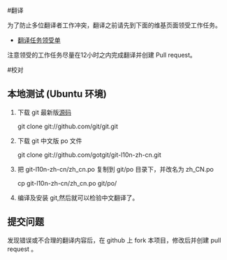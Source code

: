 #翻译

为了防止多位翻译者工作冲突，翻译之前请先到下面的维基页面领受工作任务。

- [翻译任务领受单](https://github.com/gotgit/git-l10n-zh-cn/wiki/TaskList)

注意领受的工作任务尽量在12小时之内完成翻译并创建 Pull request。

#校对

## 本地测试 (Ubuntu 环境)

1. 下载 git 最新版[源码](https://github.com/git/git)

	git clone git://github.com/git/git.git

2. 下载 git 中文版 po 文件

	git clone git://github.com/gotgit/git-l10n-zh-cn.git
	
3. 把 git-l10n-zh-cn/zh_cn.po 复制到 git/po 目录下，并改名为 zh_CN.po

	cp git-l10n-zh-cn/zh_cn.po git/po/

4. 编译及安装 git,然后就可以检验中文翻译了。

## 提交问题

发现错误或不合理的翻译内容后，在 github 上 fork 本项目，修改后并创建 pull request 。
